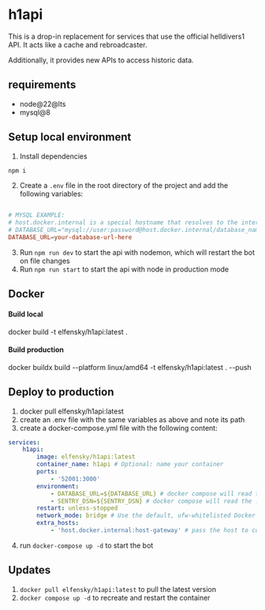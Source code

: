 # h1api

This is a drop-in replacement for services that use the official helldivers1 API.
It acts like a cache and rebroadcaster.

Additionally, it provides new APIs to access historic data.

## requirements

-   node@22@lts
-   mysql@8

## Setup local environment

1. Install dependencies

```bash
npm i
```

2. Create a `.env` file in the root directory of the project and add the following variables:

```conf

# MYSQL EXAMPLE:
# host.docker.internal is a special hostname that resolves to the internal IP address of the host machine
# DATABASE_URL="mysql://user:password@host.docker.internal/database_name"
DATABASE_URL=your-database-url-here
```

3. Run `npm run dev` to start the api with nodemon, which will restart the bot on file changes
4. Run `npm run start` to start the api with node in production mode

## Docker

#### Build local

docker build -t elfensky/h1api:latest .

#### Build production

docker buildx build --platform linux/amd64 -t elfensky/h1api:latest . --push

## Deploy to production

1. docker pull elfensky/h1api:latest
2. create an .env file with the same variables as above and note its path
3. create a docker-compose.yml file with the following content:

```yml
services:
    h1api:
        image: elfensky/h1api:latest
        container_name: h1api # Optional: name your container
        ports:
            - '52001:3000'
        environment:
            - DATABASE_URL=${DATABASE_URL} # docker compose will read the .env file
            - SENTRY_DSN=${SENTRY_DSN} # docker compose will read the .env file
        restart: unless-stopped
        network_mode: bridge # Use the default, ufw-whitelisted Docker Network
        extra_hosts:
            - 'host.docker.internal:host-gateway' # pass the host to container, required on linux
```

4. run `docker-compose up -d` to start the bot

## Updates

1. `docker pull elfensky/h1api:latest` to pull the latest version
2. `docker compose up -d` to recreate and restart the container
